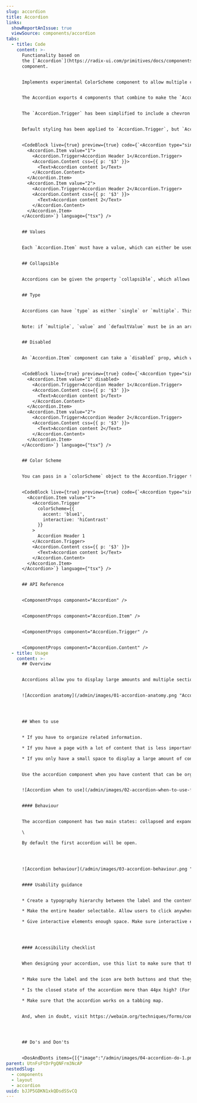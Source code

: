 ```yaml
---
slug: accordion
title: Accordion
links:
  showReportAnIssue: true
  viewSource: components/accordion
tabs:
  - title: Code
    content: >-
      Functionality based on
      the [`Accordion`](https://radix-ui.com/primitives/docs/components/accordion) radix
      component.


      Implements experimental ColorScheme component to allow multiple colour setups.


      The Accordion exports 4 components that combine to make the `Accordion`. The parent Accordion contains `Accordion.Item` components, which themselves must contain `Accordion.Trigger` and `Accordion.Content`.


      The `Accordion.Trigger` has been simplified to include a chevron icon. Generally, you would only want to render text inside the rest.


      Default styling has been applied to `Accordion.Trigger`, but `Accordion.Content` is an empty container without styling. Should only text be placed inside, it is highly advisable to apply spacing to align with the styling of the rest of the Accordion. This can be done with either the `css` property, or by placing any other components inside the `Accordion.Content`.


      <CodeBlock live={true} preview={true} code={`<Accordion type="single" defaultValue="1">
        <Accordion.Item value="1">
          <Accordion.Trigger>Accordion Header 1</Accordion.Trigger>
          <Accordion.Content css={{ p: '$3' }}>
            <Text>Accordion content 1</Text>
          </Accordion.Content>
        </Accordion.Item>
        <Accordion.Item value="2">
          <Accordion.Trigger>Accordion Header 2</Accordion.Trigger>
          <Accordion.Content css={{ p: '$3' }}>
            <Text>Accordion content 2</Text>
          </Accordion.Content>
        </Accordion.Item>
      </Accordion>`} language={"tsx"} />


      ## Values


      Each `Accordion.Item` must have a value, which can either be used as a `defaultValue` on the Accordion, or by setting the `value` of the Accordion so it is a controlled component. If value is set, it must also contain an `onValueChange` function that sets the value to a new value.


      ## Collapsible


      Accordions can be given the property `collapsible`, which allows all items to be collapsed. Without passing this at least one item must be open.


      ## Type


      Accordions can have `type` as either `single` or `multiple`. This changes how many items can be expanded at once. The default is `single`.


      Note: if `multiple`, `value` and `defaultValue` must be in an array. Even if you want just one item to be visible initially, you must pass something like `defaultValue={['name']}`


      ## Disabled


      An `Accordion.Item` component can take a `disabled` prop, which would make it untoggleable. The corresponding `Accordion.Content` component's content will be, in this case, permanently in its original state.


      <CodeBlock live={true} preview={true} code={`<Accordion type="single" defaultValue="1">
        <Accordion.Item value="1" disabled>
          <Accordion.Trigger>Accordion Header 1</Accordion.Trigger>
          <Accordion.Content css={{ p: '$3' }}>
            <Text>Accordion content 1</Text>
          </Accordion.Content>
        </Accordion.Item>
        <Accordion.Item value="2">
          <Accordion.Trigger>Accordion Header 2</Accordion.Trigger>
          <Accordion.Content css={{ p: '$3' }}>
            <Text>Accordion content 2</Text>
          </Accordion.Content>
        </Accordion.Item>
      </Accordion>`} language={"tsx"} />


      ## Color Scheme


      You can pass in a `colorScheme` object to the Accordion.Trigger to customise the colours of the component. Defaults to `{ accent: "grey1", interactive: "loContrast"}` ColorScheme is experimental and has been implemented only locally but you can read more about how it currently works and available options [on the repository's github](https://github.com/Atom-Learning/components/tree/main/lib/src/experiments/color-scheme#readme).


      <CodeBlock live={true} preview={true} code={`<Accordion type="single" defaultValue="1">
        <Accordion.Item value="1">
          <Accordion.Trigger
            colorScheme={{
              accent: 'blue1',
              interactive: 'hiContrast'
            }}
          >
            Accordion Header 1
          </Accordion.Trigger>
          <Accordion.Content css={{ p: '$3' }}>
            <Text>Accordion content 1</Text>
          </Accordion.Content>
        </Accordion.Item>
      </Accordion>`} language={"tsx"} />


      ## API Reference


      <ComponentProps component="Accordion" />


      <ComponentProps component="Accordion.Item" />


      <ComponentProps component="Accordion.Trigger" />


      <ComponentProps component="Accordion.Content" />
  - title: Usage
    content: >-
      ## Overview


      Accordions allow you to display large amounts and multiple sections of content in a small space. It typically consists of a series of headers or tags that, when clicked, expand or collapse their associated content below.


      ![Accordion anatomy](/admin/images/01-accordion-anatomy.png "Accordion anatomy")




      ## When to use


      * If you have to organize related information.

      * If you have a page with a lot of content that is less important or relevant, make it shorter.

      * If you only have a small space to display a large amount of content, such as in a mobile interface or in a side panel.


      Use the accordion component when you have content that can be organized into categories or sections and you want to present it in a way that is easy to navigate and consume. For example use the component in a form with several sections or a list of frequently asked questions.


      ![Accordion when to use](/admin/images/02-accordion-when-to-use-faqs.png "Accordion when to use")


      #### Behaviour


      The accordion component has two main states: collapsed and expanded.\

      \

      By default the first accordion will be open.




      ![Accordion behaviour](/admin/images/03-accordion-behaviour.png "Accordion behaviour")


      #### Usability guidance


      * Create a typography hierarchy between the label and the content within the panel

      * Make the entire header selectable. Allow users to click anywhere in the header area to expand or collapse the content.

      * Give interactive elements enough space. Make sure interactive elements within the collapsible region are far enough from the headers that users don’t accidentally trigger a collapse. (The exact distance depends on the device.)




      #### Accessibility checklist


      When designing your accordion, use this list to make sure that they meet the following accessibility requirements.


      * Make sure the label and the icon are both buttons and that they both open the same thing (e.g., your label shouldn’t link you to a page, and your icon opens the accordion). One exception may be with filter accordions where the label may be part of the checkbox.

      * Is the closed state of the accordion more than 44px high? (For touch areas)

      * Make sure that the accordion works on a tabbing map.


      And, when in doubt, visit https://webaim.org/techniques/forms/controls




      ## Do's and Don'ts


      <DosAndDonts items={[{"image":"/admin/images/04-accordion-do-1.png","type":"do","description":"Accordion behaviour"},{"image":"/admin/images/05-accordion-dont-2.png","type":"dont","description":"Accordion behaviour"},{"image":"/admin/images/06-accordion-do-3.png","type":"do","description":"Use different size of  typography to differentiate between the accordion headings and the content, making it easier for users to distinguish between the two."},{"image":"/admin/images/07-accordion-avoid-4.png","type":"avoid","description":"Using other colors that are not provided with the component."}]} />
parent: UtnFsFtDrPgQNFrm3NcAP
nestedSlug:
  - components
  - layout
  - accordion
uuid: bJJP5GDKN1xkQDsdSSvCQ
---
```

